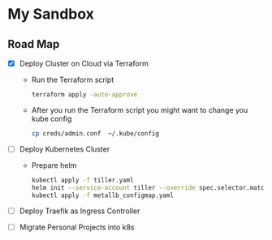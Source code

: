 # My Sandbox

## Road Map

- [X] Deploy Cluster on Cloud via Terraform 
    - Run the Terraform script 
        ```bash
        terraform apply -auto-approve
        ```
    - After you run the Terraform script you might want to change you kube config
        ```bash
        cp creds/admin.conf  ~/.kube/config 
        ```
- [ ] Deploy Kubernetes Cluster
    - Prepare helm
        ```bash
        kubectl apply -f tiller.yaml 
        helm init --service-account tiller --override spec.selector.matchLabels.'name'='tiller',spec.selector.matchLabels.'app'='helm' --output yaml | sed 's@apiVersion: extensions/v1beta1@apiVersion: apps/v1@' | kubectl apply -f -
        kubectl apply -f metallb_configmap.yaml
        ```
- [ ] Deploy Traefik as Ingress Controller
- [ ] Migrate Personal Projects into k8s

